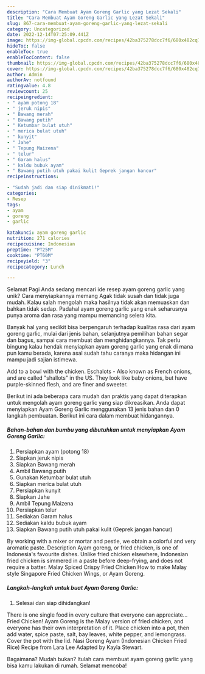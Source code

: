 ```yaml
---
description: "Cara Membuat Ayam Goreng Garlic yang Lezat Sekali"
title: "Cara Membuat Ayam Goreng Garlic yang Lezat Sekali"
slug: 867-cara-membuat-ayam-goreng-garlic-yang-lezat-sekali
category: Uncategorized
date: 2022-12-14T07:25:09.441Z
image: https://img-global.cpcdn.com/recipes/42ba375278dcc7f6/680x482cq70/ayam-goreng-garlic-foto-resep-utama.jpg
hideToc: false
enableToc: true
enableTocContent: false
thumbnail: https://img-global.cpcdn.com/recipes/42ba375278dcc7f6/680x482cq70/ayam-goreng-garlic-foto-resep-utama.jpg
cover: https://img-global.cpcdn.com/recipes/42ba375278dcc7f6/680x482cq70/ayam-goreng-garlic-foto-resep-utama.jpg
author: Admin
authorAv: notfound
ratingvalue: 4.8
reviewcount: 25
recipeingredient:
- " ayam potong 18"
- " jeruk nipis"
- " Bawang merah"
- " Bawang putih"
- " Ketumbar bulat utuh"
- " merica bulat utuh"
- " kunyit"
- " Jahe"
- " Tepung Maizena"
- " telur"
- " Garam halus"
- " kaldu bubuk ayam"
- " Bawang putih utuh pakai kulit Geprek jangan hancur"
recipeinstructions:

- "Sudah jadi dan siap dinikmati!"
categories:
- Resep
tags:
- ayam
- goreng
- garlic

katakunci: ayam goreng garlic 
nutrition: 271 calories
recipecuisine: Indonesian
preptime: "PT25M"
cooktime: "PT60M"
recipeyield: "3"
recipecategory: Lunch

---
```



Selamat Pagi Anda sedang mencari ide resep ayam goreng garlic yang unik? Cara menyiapkannya memang Agak tidak susah dan tidak juga mudah. Kalau salah mengolah maka hasilnya tidak akan memuaskan dan bahkan tidak sedap. Padahal ayam goreng garlic yang enak seharusnya punya aroma dan rasa yang mampu memancing selera kita.


Banyak hal yang sedikit bisa berpengaruh terhadap kualitas rasa dari ayam goreng garlic, mulai dari jenis bahan, selanjutnya pemilihan bahan segar dan bagus, sampai cara membuat dan menghidangkannya. Tak perlu bingung kalau hendak menyiapkan ayam goreng garlic yang enak di mana pun kamu berada, karena asal sudah tahu caranya maka hidangan ini mampu jadi sajian istimewa.

Add to a bowl with the chicken. Eschalots - Also known as French onions, and are called &#34;shallots&#34; in the US. They look like baby onions, but have purple-skinned flesh, and are finer and sweeter.


Berikut ini ada beberapa cara mudah dan praktis yang dapat diterapkan untuk mengolah ayam goreng garlic yang siap dikreasikan. Anda dapat menyiapkan Ayam Goreng Garlic menggunakan 13 jenis bahan dan 0 langkah pembuatan. Berikut ini cara dalam membuat hidangannya.

<!--inarticleads1-->

##### Bahan-bahan dan bumbu yang dibutuhkan untuk menyiapkan Ayam Goreng Garlic:

1. Persiapkan  ayam (potong 18)
1. Siapkan  jeruk nipis
1. Siapkan  Bawang merah
1. Ambil  Bawang putih
1. Gunakan  Ketumbar bulat utuh
1. Siapkan  merica bulat utuh
1. Persiapkan  kunyit
1. Siapkan  Jahe
1. Ambil  Tepung Maizena
1. Persiapkan  telur
1. Sediakan  Garam halus
1. Sediakan  kaldu bubuk ayam
1. Siapkan  Bawang putih utuh pakai kulit (Geprek jangan hancur)


By working with a mixer or mortar and pestle, we obtain a colorful and very aromatic paste. Description Ayam goreng, or fried chicken, is one of Indonesia&#39;s favourite dishes. Unlike fried chicken elsewhere, Indonesian fried chicken is simmered in a paste before deep-frying, and does not require a batter. Malay Spiced Crispy Fried Chicken How to make Malay style Singapore Fried Chicken Wings, or Ayam Goreng. 

<!--inarticleads2-->

##### Langkah-langkah untuk buat Ayam Goreng Garlic:


1. Selesai dan siap dihidangkan!

There is one single food in every culture that everyone can appreciate… Fried Chicken! Ayam Goreng is the Malay version of fried chicken, and everyone has their own interpretation of it. Place chicken into a pot, then add water, spice paste, salt, bay leaves, white pepper, and lemongrass. Cover the pot with the lid. Nasi Goreng Ayam (Indonesian Chicken Fried Rice) Recipe from Lara Lee Adapted by Kayla Stewart. 

Bagaimana? Mudah bukan? Itulah cara membuat ayam goreng garlic yang bisa kamu lakukan di rumah. Selamat mencoba!
